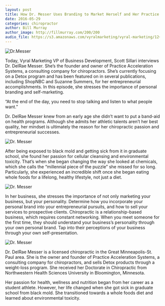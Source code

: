 ```yaml
---
layout: post
title: How Dr. Messer Uses Branding to Market Herself and Her Practice
date: 2016-05-29
categories: chiropractor
author: Bill Murray
author_image: http://fillmurray.com/200/200
audio_file: https://s3.amazonaws.com/vyralmarketing/vyral-marketing/12+Love.mp3
---
```


![Dr.Messer](http://podcasts.vyralmarketing.a2hosted.com/wp-content/uploads/2016/03/DelRae_Messer-1-200x300.jpg?a750e6)

Today, Vyral Marketing VP of Business Development, Scott Sillari interviews Dr. DelRae Messer. She’s the founder and owner of Practice Acceleration Systems, a consulting company for chiropractors. She’s currently focusing on a Detox program and has been featured on in several publications, including ShopNBC and Suzanne Summers, for her entrepreneurial accomplishments. In this episode, she stresses the importance of personal branding and self-marketing.

“At the end of the day, you need to stop talking and listen to what people want.”


Dr. DelRae Messer knew from an early age she didn’t want to put a band-aid on health programs. Although she admits her athletic talents aren’t her best quality, her mindset is ultimately the reason for her chiropractic passion and entrepreneurial successes.

![Dr. Messer](http://podcasts.vyralmarketing.a2hosted.com/wp-content/uploads/2016/03/DelRae_Messer-1-200x300.jpg?a750e6)

After being exposed to black mold and getting sick from it in graduate school, she found her passion for cellular cleansing and environmental toxicity. That’s when she began changing the way she looked at chemicals, which she calls the “millennial piece of the puzzle” she missed for so long. Particularly, she experienced an incredible shift once she began eating whole foods for a lifelong, healthy lifestyle, not just a diet.

![Dr. Messer](http://podcasts.vyralmarketing.a2hosted.com/wp-content/uploads/2016/03/DelRae_Messer-1-200x300.jpg?a750e6)

In her business, she stresses the importance of not only marketing your business, but your personality. Determine how you incorporate your personal brand into your entrepreneurial pursuits, and how to sell your services to prospective clients. Chiropractic is a relationship-based business, which requires constant networking. When you meet someone for the first time, they should understand your business’s personality through your own personal brand. Tap into their perceptions of your business through your own self-presentation.

![Dr. Messer](http://podcasts.vyralmarketing.a2hosted.com/wp-content/uploads/2016/03/DelRae_Messer-1-200x300.jpg?a750e6)

Dr. DelRae Messer is a licensed chiropractic in the Great Minneapolis-St. Paul area. She is the owner and founder of Practice Acceleration Systems, a consulting company for chiropractors, and sells Detox products through a weight-loss program. She received her Doctorate in Chiropractic from Northwestern Health Sciences University in Bloomington, Minnesota.

Her passion for health, wellness and nutrition began from her career as a student athlete. However, her life changed when she got sick in graduate school from black mold. She transitioned towards a whole foods diet and learned about environmental toxicity.
